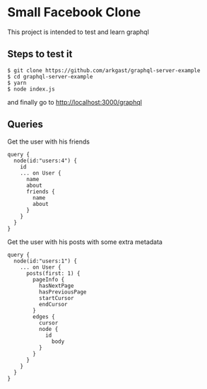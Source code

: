 # Small Facebook Clone

This project is intended to test and learn graphql

## Steps to test it

    $ git clone https://github.com/arkgast/graphql-server-example
    $ cd graphql-server-example
    $ yarn
    $ node index.js

and finally go to [http://localhost:3000/graphql](http://localhost:3000/graphql)

## Queries

Get the user with his friends

    query {
      node(id:"users:4") {
        id
        ... on User {
          name
          about
          friends {
            name
            about
          }
        }
      }
    }

Get the user with his posts with some extra metadata

    query {
      node(id:"users:1") {
        ... on User {
          posts(first: 1) {
            pageInfo {
              hasNextPage
              hasPreviousPage
              startCursor
              endCursor
            }
            edges {
              cursor
              node {
                id
                  body
              }
            }
          }
        }
      }
    }
